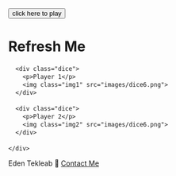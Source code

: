 <html lang="en" dir="ltr">
  <head>
    <meta charset="utf-8">
    <title>Dicee</title>
    <link rel="stylesheet" href="styles.css">
    <link href="https://fonts.googleapis.com/css?family=Indie+Flower|Lobster" rel="stylesheet">

  </head>
  <body>

<input type="button" class="refresh" value="click here to play" onclick="location.href=location.href" />
    <div class="container">
      <h1>Refresh Me</h1>

      <div class="dice">
        <p>Player 1</p>
        <img class="img1" src="images/dice6.png">
      </div>

      <div class="dice">
        <p>Player 2</p>
        <img class="img2" src="images/dice6.png">
      </div>

    </div>

<script src="index.js" charset="utf-8"></script>
  </body>

  <footer>
    Eden Tekleab 🎲 <a href="contact-me.html" class="contact">Contact Me</a>
  </footer>
</html>
